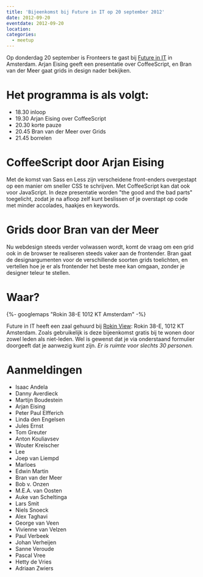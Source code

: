 ```yaml
---
title: 'Bijeenkomst bij Future in IT op 20 september 2012'
date: 2012-09-20
eventdate: 2012-09-20
location:
categories:
  - meetup
---
```


Op donderdag 20 september is Fronteers te gast bij [Future in IT](http://futureinit.nl/) in Amsterdam. Arjan Eising geeft een presentatie over CoffeeScript, en Bran van der Meer gaat grids in design nader bekijken.

# Het programma is als volgt:

- 18.30 inloop
- 19.30 Arjan Eising over CoffeeScript
- 20.30 korte pauze
- 20.45 Bran van der Meer over Grids
- 21.45 borrelen

# CoffeeScript door Arjan Eising

Met de komst van Sass en Less zijn verscheidene front-enders overgestapt op een manier om sneller CSS te schrijven. Met CoffeeScript kan dat ook voor JavaScript. In deze presentatie worden "the good and the bad parts" toegelicht, zodat je na afloop zelf kunt beslissen of je overstapt op code met minder accolades, haakjes en keywords.

# Grids door Bran van der Meer

Nu webdesign steeds verder volwassen wordt, komt de vraag om een grid ook in de browser te realiseren steeds vaker aan de frontender. Bran gaat de designargumenten voor de verschillende soorten grids toelichten, en vertellen hoe je er als frontender het beste mee kan omgaan, zonder je designer teleur te stellen.

# Waar?

{%- googlemaps "Rokin 38-E 1012 KT Amsterdam" -%}

Future in IT heeft een zaal gehuurd bij [Rokin View](http://www.rokinview.nl/): Rokin 38-E, 1012 KT Amsterdam. Zoals gebruikelijk is deze bijeenkomst gratis bij te wonen door zowel leden als niet-leden. Wel is gewenst dat je via onderstaand formulier doorgeeft dat je aanwezig kunt zijn. _Er is ruimte voor slechts 30 personen._

# Aanmeldingen

- Isaac Andela
- Danny Averdieck
- Martijn Boudestein
- Arjan Eising
- Peter Paul Elfferich
- Linda den Engelsen
- Jules Ernst
- Tom Greuter
- Anton Kouliavsev
- Wouter Kreischer
- Lee
- Joep van Liempd
- Marloes
- Edwin Martin
- Bran van der Meer
- Bob v. Onzen
- M.E.A. van Oosten
- Auke van Scheltinga
- Lars Smit
- Niels Snoeck
- Alex Taghavi
- George van Veen
- Vivienne van Velzen
- Paul Verbeek
- Johan Verheijen
- Sanne Veroude
- Pascal Vree
- Hetty de Vries
- Adriaan Zwiers
